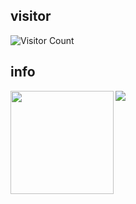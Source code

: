 ## visitor

![Visitor Count](https://profile-counter.glitch.me/LinJieLinLin/count.svg)
## info
<div>
    <img height="165" align="left" src="https://github-readme-stats.vercel.app/api?username=LinJieLinLin&theme=vue-dark&show_icons=true" />
    <img src="https://github-readme-stats.vercel.app/api/top-langs/?username=LinJieLinLin&hide=&theme=vue-dark&langs_count=6&layout=compact" />
</div>
